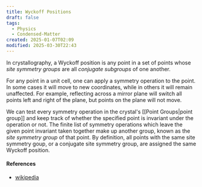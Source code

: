 ```yaml
---
title: Wyckoff Positions
draft: false
tags:
  - Physics
  - Condensed-Matter
created: 2025-01-07T02:09
modified: 2025-03-30T22:43
---
```


In crystallography, a Wyckoff position is any point in a set of points whose _site symmetry groups_ are all _conjugate subgroups_ of one another.

For any point in a unit cell, one can apply a symmetry operation to the point. In some cases it will move to new coordinates, while in others it will remain unaffected. For example, reflecting across a mirror plane will switch all points left and right of the plane, but points on the plane will not move. 

We can test every symmetry operation in the crystal's [[Point Groups|point group]] and keep track of whether the specified point is invariant under the operation or not. The finite list of symmetry operations which leave the given point invariant taken together make up another group, known as the _site symmetry group_ of that point. By definition, all points with the same site symmetry goup, or a conjugate site symmetry group, are assigned the same Wyckoff position. 

#### References
- [wikipedia](https://en.wikipedia.org/wiki/Wyckoff_positions#:~:text=In%20crystallography%2C%20a%20Wyckoff%20position,positions%20for%20different%20space%20groups.)